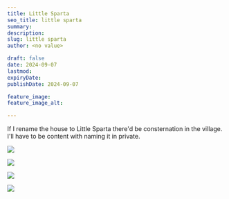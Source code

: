 ```yaml
---
title: Little Sparta
seo_title: little sparta
summary:
description:
slug: little sparta
author: <no value>

draft: false
date: 2024-09-07
lastmod:
expiryDate:
publishDate: 2024-09-07

feature_image:
feature_image_alt:

---
```


If I rename the house to Little Sparta there'd be consternation in the village.
I'll have to be content with naming it in private.

![](/images/7802.jpeg)

![](/images/7803.jpeg)

![](/images/1040.jpeg)

![](/images/1042a.jpeg)




